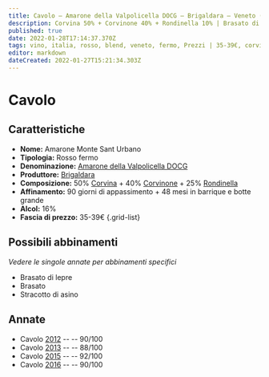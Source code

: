 ```yaml
---
title: Cavolo – Amarone della Valpolicella DOCG – Brigaldara – Veneto (IT) – 35-39€ – 3★-5★
description: Corvina 50% + Corvinone 40% + Rondinella 10% | Brasato di lepre – Brasato – Stracotto di asino
published: true
date: 2022-01-28T17:14:37.370Z
tags: vino, italia, rosso, blend, veneto, fermo, Prezzi | 35-39€, corvina, rondinella, Brasato, corvinone, Brasato di lepre, Stracotto di asino
editor: markdown
dateCreated: 2022-01-27T15:21:34.303Z
---
```


# Cavolo

## Caratteristiche
- **Nome:** <span class="nome">Amarone Monte Sant Urbano</span>
- **Tipologia:** Rosso fermo
- **Denominazione:** <span class="denominazione">[Amarone della Valpolicella DOCG](/denominazioni/Italia/Veneto/DOCG/Amarone-della-Valpolicella)</span>
- **Produttore:** <span class="cantina">[Brigaldara](/produttori/Italia/Veneto/Brigaldara)</span> 
- **Composizione:** 50% [Corvina](/vitigni/Italia/bacca-nera/corvina) + 40% [Corvinone](/vitigni/Italia/bacca-nera/corvinone) + 25% [Rondinella](/vitigni/Italia/bacca-nera/rondinella)
- **Affinamento:** 90 giorni di appassimento + 48 mesi in barrique e botte grande
- **Alcol:** 16%
- **Fascia di prezzo:** 35-39€
{.grid-list}




## Possibili abbinamenti
*Vedere le singole annate per abbinamenti specifici*

- Brasato di lepre
- Brasato
- Stracotto di asino

## Annate
- Cavolo [2012](vini/Italia/Veneto/Brigaldara/Cavolo/2012) -- <span class="star-4"></span> -- 90/100
- Cavolo [2013](vini/Italia/Veneto/Brigaldara/Cavolo/2014) -- <span class="star-3"></span> -- 88/100
- Cavolo [2015](vini/Italia/Veneto/Brigaldara/Cavolo/2015) -- <span class="star-5"></span> -- 92/100
- Cavolo [2016](vini/Italia/Veneto/Brigaldara/Cavolo/2016) -- <span class="star-4"></span> -- 90/100